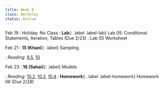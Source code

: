 ```yaml
---
title: Week 6
class: Berkeley
status: Active
---
```


Feb 19
: Holiday: No Class
: **Lab**{: .label .label-lab} Lab 05: Conditional Statements, Iteration, Tables (Due 2/23)
 : Lab 05 Worksheet

Feb 21
: **15 (Khan)**{: .label} Sampling
 <!-- : [Slides](#) &#8226; [Demos](#) &#8226; [Blank Demos](#) -->
: *Reading:* [9.5](https://inferentialthinking.com/chapters/09/5/Finding_Probabilities.html), [10](https://inferentialthinking.com/chapters/10/Sampling_and_Empirical_Distributions.html)

Feb 23
: **16 (Sahai)**{: .label} Models
 <!-- : [Slides](#) &#8226; [Demos](#) &#8226; [Blank Demos](#) -->
: *Reading:* [10.2](https://inferentialthinking.com/chapters/10/2/Sampling_from_a_Population.html), [10.3](https://inferentialthinking.com/chapters/10/3/Empirical_Distribution_of_a_Statistic.html), [10.4](https://inferentialthinking.com/chapters/10/4/Random_Sampling_in_Python.html)
: **Homework**{: .label .label-homework} Homework 06 (Due 2/28)